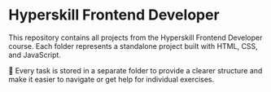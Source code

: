 # Hyperskill Frontend Developer

This repository contains all projects from the Hyperskill Frontend Developer course.
Each folder represents a standalone project built with HTML, CSS, and JavaScript.

📌 Every task is stored in a separate folder to provide a clearer structure and make it easier to navigate or get help for individual exercises.
